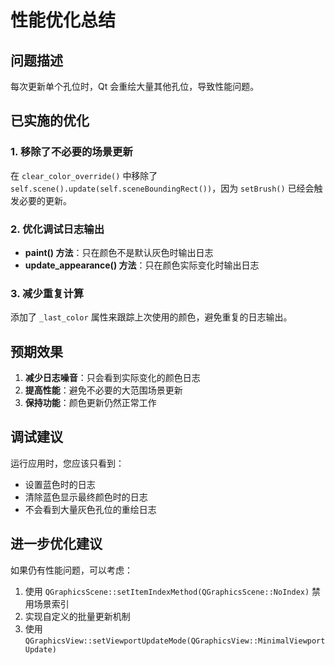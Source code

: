 # 性能优化总结

## 问题描述
每次更新单个孔位时，Qt 会重绘大量其他孔位，导致性能问题。

## 已实施的优化

### 1. 移除了不必要的场景更新
在 `clear_color_override()` 中移除了 `self.scene().update(self.sceneBoundingRect())`，因为 `setBrush()` 已经会触发必要的更新。

### 2. 优化调试日志输出
- **paint() 方法**：只在颜色不是默认灰色时输出日志
- **update_appearance() 方法**：只在颜色实际变化时输出日志

### 3. 减少重复计算
添加了 `_last_color` 属性来跟踪上次使用的颜色，避免重复的日志输出。

## 预期效果

1. **减少日志噪音**：只会看到实际变化的颜色日志
2. **提高性能**：避免不必要的大范围场景更新
3. **保持功能**：颜色更新仍然正常工作

## 调试建议

运行应用时，您应该只看到：
- 设置蓝色时的日志
- 清除蓝色显示最终颜色时的日志
- 不会看到大量灰色孔位的重绘日志

## 进一步优化建议

如果仍有性能问题，可以考虑：
1. 使用 `QGraphicsScene::setItemIndexMethod(QGraphicsScene::NoIndex)` 禁用场景索引
2. 实现自定义的批量更新机制
3. 使用 `QGraphicsView::setViewportUpdateMode(QGraphicsView::MinimalViewportUpdate)`